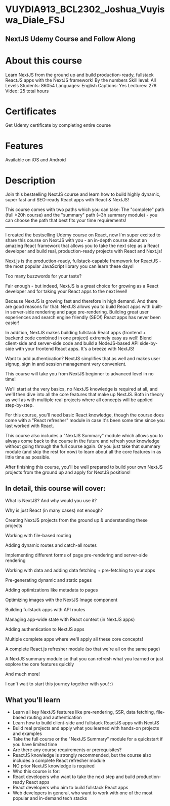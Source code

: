 # VUYDIA913_BCL2302_Joshua_Vuyiswa_Diale_FSJ

## NextJS Udemy Course and Follow Along

# About this course
Learn NextJS from the ground up and build production-ready, fullstack ReactJS apps with the NextJS framework!
By the numbers
Skill level: All Levels
Students: 86054
Languages: English
Captions: Yes
Lectures: 278
Video: 25 total hours
# Certificates
Get Udemy certificate by completing entire course

# Features
Available on iOS and Android
# Description
Join this bestselling NextJS course and learn how to build highly dynamic, super fast and SEO-ready React apps with React & NextJS!

This course comes with two paths which you can take: The "complete" path (full >20h course) and the "summary" path (~3h summary module) - you can choose the path that best fits your time requirements!

---

I created the bestselling Udemy course on React, now I'm super excited to share this course on NextJS with you - an in-depth course about an amazing React framework that allows you to take the next step as a React developer and build real, production-ready projects with React and Next.js!

Next.js is the production-ready, fullstack-capable framework for ReactJS - the most popular JavaScript library you can learn these days!

Too many buzzwords for your taste?

Fair enough - but indeed, NextJS is a great choice for growing as a React developer and for taking your React apps to the next level!

Because NextJS is growing fast and therefore in high demand. And there are good reasons for that: NextJS allows you to build React apps with built-in server-side rendering and page pre-rendering. Building great user experiences and search engine friendly (SEO!) React apps has never been easier!

In addition, NextJS makes building fullstack React apps (frontend + backend code combined in one project) extremely easy as well! Blend client-side and server-side code and build a NodeJS-based API side-by-side with your frontend React apps. It's a breeze with NextJS!

Want to add authentication? NextJS simplifies that as well and makes user signup, sign in and session management very convenient.

This course will take you from NextJS beginner to advanced level in no time!

We'll start at the very basics, no NextJS knowledge is required at all, and we'll then dive into all the core features that make up NextJS. Both in theory as well as with multiple real projects where all concepts will be applied step-by-step.

For this course, you'll need basic React knowledge, though the course does come with a "React refresher" module in case it's been some time since you last worked with React.

This course also includes a "NextJS Summary" module which allows you to always come back to the course in the future and refresh your knowledge without going through the full course again. Or you just take that summary module (and skip the rest for now) to learn about all the core features in as little time as possible.

After finishing this course, you'll be well prepared to build your own NextJS projects from the ground up and apply for NextJS positions!

## In detail, this course will cover:

What is NextJS? And why would you use it?

Why is just React (in many cases) not enough?

Creating NextJS projects from the ground up & understanding these projects

Working with file-based routing

Adding dynamic routes and catch-all routes

Implementing different forms of page pre-rendering and server-side rendering

Working with data and adding data fetching + pre-fetching to your apps

Pre-generating dynamic and static pages

Adding optimizations like metadata to pages

Optimizing images with the NextJS Image component

Building fullstack apps with API routes

Managing app-wide state with React context (in NextJS apps)

Adding authentication to NextJS apps

Multiple complete apps where we'll apply all these core concepts!

A complete React.js refresher module (so that we're all on the same page)

A NextJS summary module so that you can refresh what you learned or just explore the core features quickly

And much more!

I can't wait to start this journey together with you! :)

## What you’ll learn

* Learn all key NextJS features like pre-rendering, SSR, data fetching, file-based routing and authentication
* Learn how to build client-side and fullstack ReactJS apps with NextJS
* Build real projects and apply what you learned with hands-on projects and examples
* Take the full course or the "NextJS Summary" module for a quickstart if you have limited time
* Are there any course requirements or prerequisites?
* ReactJS knowledge is strongly recommended, but the course also includes a complete React refresher module
* NO prior NextJS knowledge is required
* Who this course is for:
* React developers who want to take the next step and build production-ready React apps
* React developers who aim to build fullstack React apps
* Web developers in general, who want to work with one of the most popular and in-demand tech stacks
